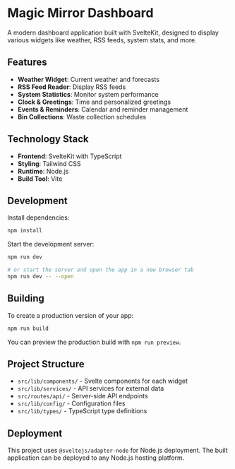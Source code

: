 # Magic Mirror Dashboard

A modern dashboard application built with SvelteKit, designed to display various widgets like weather, RSS feeds, system stats, and more.

## Features

- **Weather Widget**: Current weather and forecasts
- **RSS Feed Reader**: Display RSS feeds
- **System Statistics**: Monitor system performance
- **Clock & Greetings**: Time and personalized greetings
- **Events & Reminders**: Calendar and reminder management
- **Bin Collections**: Waste collection schedules

## Technology Stack

- **Frontend**: SvelteKit with TypeScript
- **Styling**: Tailwind CSS
- **Runtime**: Node.js
- **Build Tool**: Vite

## Development

Install dependencies:

```sh
npm install
```

Start the development server:

```sh
npm run dev

# or start the server and open the app in a new browser tab
npm run dev -- --open
```

## Building

To create a production version of your app:

```sh
npm run build
```

You can preview the production build with `npm run preview`.

## Project Structure

- `src/lib/components/` - Svelte components for each widget
- `src/lib/services/` - API services for external data
- `src/routes/api/` - Server-side API endpoints
- `src/lib/config/` - Configuration files
- `src/lib/types/` - TypeScript type definitions

## Deployment

This project uses `@sveltejs/adapter-node` for Node.js deployment. The built application can be deployed to any Node.js hosting platform.
